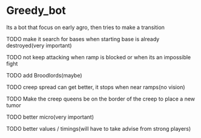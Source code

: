 # Greedy_bot

Its a bot that focus on early agro, then tries to make a transition

TODO make it search for bases when starting base is already destroyed(very important)

TODO not keep attacking when ramp is blocked or when its an impossible fight

TODO add Broodlords(maybe)

TODO creep spread can get better, it stops when near ramps(no vision)

TODO Make the creep queens be on the border of the creep to place a new tumor

TODO better micro(very important)

TODO better values / timings(will have to take advise from strong players)
